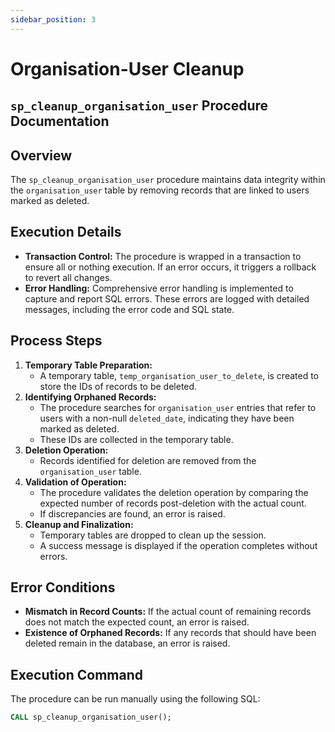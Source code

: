 ```yaml
---
sidebar_position: 3
---
```

# Organisation-User Cleanup

## `sp_cleanup_organisation_user` Procedure Documentation

## Overview
The `sp_cleanup_organisation_user` procedure maintains data integrity within the `organisation_user` table by removing records that are linked to users marked as deleted.

## Execution Details
- **Transaction Control:** The procedure is wrapped in a transaction to ensure all or nothing execution. If an error occurs, it triggers a rollback to revert all changes.
- **Error Handling:** Comprehensive error handling is implemented to capture and report SQL errors. These errors are logged with detailed messages, including the error code and SQL state.

## Process Steps
1. **Temporary Table Preparation:**
    - A temporary table, `temp_organisation_user_to_delete`, is created to store the IDs of records to be deleted.
2. **Identifying Orphaned Records:**
    - The procedure searches for `organisation_user` entries that refer to users with a non-null `deleted_date`, indicating they have been marked as deleted.
    - These IDs are collected in the temporary table.
3. **Deletion Operation:**
    - Records identified for deletion are removed from the `organisation_user` table.
4. **Validation of Operation:**
    - The procedure validates the deletion operation by comparing the expected number of records post-deletion with the actual count.
    - If discrepancies are found, an error is raised.
5. **Cleanup and Finalization:**
    - Temporary tables are dropped to clean up the session.
    - A success message is displayed if the operation completes without errors.

## Error Conditions
- **Mismatch in Record Counts:** If the actual count of remaining records does not match the expected count, an error is raised.
- **Existence of Orphaned Records:** If any records that should have been deleted remain in the database, an error is raised.

## Execution Command
The procedure can be run manually using the following SQL:
```sql
CALL sp_cleanup_organisation_user();
